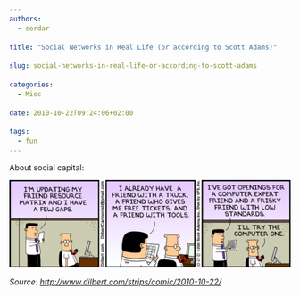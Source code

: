 ```yaml
---
authors:
  - serdar

title: "Social Networks in Real Life (or according to Scott Adams)"

slug: social-networks-in-real-life-or-according-to-scott-adams

categories:
  - Misc

date: 2010-10-22T09:24:06+02:00

tags:
  - fun
---
```


About social capital:
<!-- more -->
![Image:Social Networks in Real Life (or according to Scott Adams)](../../images/imported/social-networks-in-real-life-or-according-to-scott-adams-M2.gif)

*Source: http://www.dilbert.com/strips/comic/2010-10-22/*

